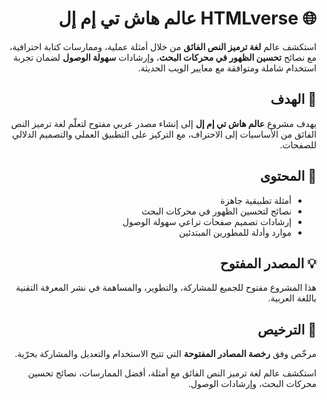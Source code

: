 <div dir="rtl">

# 🌐 HTMLverse عالم هاش تي إم إل  

استكشف عالم **لغة ترميز النص الفائق** من خلال أمثلة عملية، وممارسات كتابة احترافية، مع نصائح **تحسين الظهور في محركات البحث**، وإرشادات **سهولة الوصول** لضمان تجربة استخدام شاملة ومتوافقة مع معايير الويب الحديثة.  

## 🎯 الهدف  
يهدف مشروع **عالم هاش تي إم إل** إلى إنشاء مصدر عربي مفتوح لتعلّم لغة ترميز النص الفائق من الأساسيات إلى الاحتراف، مع التركيز على التطبيق العملي والتصميم الدلالي للصفحات.  

## 📘 المحتوى  
- أمثلة تطبيقية جاهزة  
- نصائح لتحسين الظهور في محركات البحث  
- إرشادات تصميم صفحات تراعي سهولة الوصول  
- موارد وأدلة للمطورين المبتدئين  

## 💡 المصدر المفتوح  
هذا المشروع مفتوح للجميع للمشاركة، والتطوير، والمساهمة في نشر المعرفة التقنية باللغة العربية.  

## 🧩 الترخيص  
مرخّص وفق **رخصة المصادر المفتوحة** التي تتيح الاستخدام والتعديل والمشاركة بحرّية.
 
استكشف عالم لغة ترميز النص الفائق مع أمثلة، أفضل الممارسات، نصائح تحسين محركات البحث، وإرشادات الوصول.

</div>
